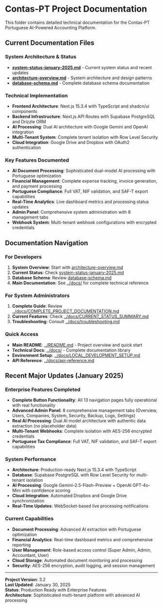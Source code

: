 # Contas-PT Project Documentation

This folder contains detailed technical documentation for the Contas-PT Portuguese AI-Powered Accounting Platform.

## Current Documentation Files

### System Architecture & Status
- **[system-status-january-2025.md](system-status-january-2025.md)** - Current system status and recent updates
- **[architecture-overview.md](architecture-overview.md)** - System architecture and design patterns  
- **[database-schema.md](database-schema.md)** - Complete database schema documentation

### Technical Implementation
- **Frontend Architecture**: Next.js 15.3.4 with TypeScript and shadcn/ui components
- **Backend Infrastructure**: Next.js API Routes with Supabase PostgreSQL and Drizzle ORM
- **AI Processing**: Dual AI architecture with Google Gemini and OpenAI integration
- **Multi-Tenant System**: Complete tenant isolation with Row Level Security
- **Cloud Integration**: Google Drive and Dropbox with OAuth2 authentication

### Key Features Documented
- **AI Document Processing**: Sophisticated dual-model AI processing with Portuguese optimization
- **Financial Management**: Complete expense tracking, invoice generation, and payment processing
- **Portuguese Compliance**: Full VAT, NIF validation, and SAF-T export capabilities
- **Real-Time Analytics**: Live dashboard metrics and processing status updates
- **Admin Panel**: Comprehensive system administration with 8 management tabs
- **Webhook System**: Multi-tenant webhook configurations with encrypted credentials

## Documentation Navigation

### For Developers
1. **System Overview**: Start with [architecture-overview.md](architecture-overview.md)
2. **Current Status**: Check [system-status-january-2025.md](system-status-january-2025.md)
3. **Database Schema**: Review [database-schema.md](database-schema.md)
4. **Main Documentation**: See [../docs/](../docs/) for complete technical reference

### For System Administrators
1. **Complete Guide**: Review [../docs/COMPLETE_PROJECT_DOCUMENTATION.md](../docs/COMPLETE_PROJECT_DOCUMENTATION.md)
2. **Current Features**: Check [../docs/CURRENT_STATUS_SUMMARY.md](../docs/CURRENT_STATUS_SUMMARY.md)
3. **Troubleshooting**: Consult [../docs/troubleshooting.md](../docs/troubleshooting.md)

### Quick Access
- **Main README**: [../README.md](../README.md) - Project overview and quick start
- **Technical Docs**: [../docs/](../docs/) - Complete documentation library
- **Environment Setup**: [../docs/LOCAL_DEVELOPMENT_SETUP.md](../docs/LOCAL_DEVELOPMENT_SETUP.md)
- **API Reference**: [../docs/api-reference.md](../docs/api-reference.md)

## Recent Major Updates (January 2025)

### Enterprise Features Completed
- **Complete Button Functionality**: All 13 navigation pages fully operational with real functionality
- **Advanced Admin Panel**: 8 comprehensive management tabs (Overview, Users, Companies, System, Security, Backup, Logs, Settings)
- **Real AI Processing**: Dual AI model architecture with authentic data extraction (no placeholder data)
- **Multi-Tenant Webhooks**: Complete isolation with AES-256 encrypted credentials
- **Portuguese Tax Compliance**: Full VAT, NIF validation, and SAF-T export capabilities

### System Performance
- **Architecture**: Production-ready Next.js 15.3.4 with TypeScript
- **Database**: Supabase PostgreSQL with Row Level Security for multi-tenant isolation
- **AI Processing**: Google Gemini-2.5-Flash-Preview + OpenAI GPT-4o-Mini with confidence scoring
- **Cloud Integration**: Automated Dropbox and Google Drive synchronization
- **Real-Time Updates**: WebSocket-based live processing notifications

### Current Capabilities
- **Document Processing**: Advanced AI extraction with Portuguese optimization
- **Financial Analytics**: Real-time dashboard metrics and comprehensive reporting  
- **User Management**: Role-based access control (Super Admin, Admin, Accountant, User)
- **Cloud Storage**: Automated document monitoring and processing
- **Security**: AES-256 encryption, audit logging, and session management

---

**Project Version**: 3.2  
**Last Updated**: January 30, 2025  
**Status**: Production Ready with Enterprise Features  
**Architecture**: Sophisticated multi-tenant platform with advanced AI processing
